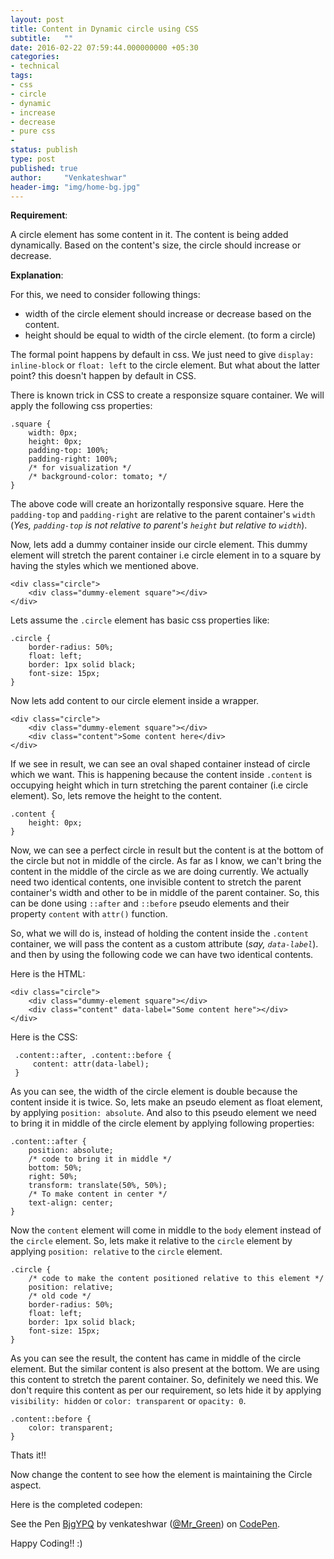 ```yaml
---
layout: post
title: Content in Dynamic circle using CSS
subtitle:   ""
date: 2016-02-22 07:59:44.000000000 +05:30
categories:
- technical
tags:
- css
- circle
- dynamic
- increase
- decrease
- pure css
- 
status: publish
type: post
published: true
author:     "Venkateshwar"
header-img: "img/home-bg.jpg"
---
```


**Requirement**:

A circle element has some content in it. The content is being added dynamically. Based on the content's size, the circle should increase or decrease.

**Explanation**:

For this, we need to consider following things:

- width of the circle element should increase or decrease based on the content.
- height should be equal to width of the circle element. (to form a circle)

The formal point happens by default in css. We just need to give `display: inline-block` or `float: left` to the circle element. But what about the latter point?  this doesn't happen by default in CSS. 

There is known trick in CSS to create a responsize square container. We will apply the following css properties:

    .square {
        width: 0px;
        height: 0px;
        padding-top: 100%;
        padding-right: 100%;
        /* for visualization */
        /* background-color: tomato; */
    }

The above code will create an horizontally responsive square. Here the `padding-top` and `padding-right` are relative to the parent container's `width` (_Yes, `padding-top` is not relative to parent's `height` but relative to `width`_).

Now, lets add a dummy container inside our circle element. This dummy element will stretch the parent container i.e circle element in to a square by having the styles which we mentioned above.

    <div class="circle">
        <div class="dummy-element square"></div>
    </div>

Lets assume the `.circle` element has basic css properties like:

    .circle {
        border-radius: 50%;
        float: left;
        border: 1px solid black;
        font-size: 15px;
    }

Now lets add content to our circle element inside a wrapper. 

    <div class="circle">
        <div class="dummy-element square"></div>
        <div class="content">Some content here</div>
    </div>

If we see in result, we can see an oval shaped container instead of circle which we want. This is happening because the content inside `.content` is occupying height which in turn stretching the parent container (i.e circle element). So, lets remove the height to the content.

    .content {
        height: 0px;
    }

Now, we can see a perfect circle in result but the content is at the bottom of the circle but not in middle of the circle. As far as I know, we can't bring the content in the middle of the circle as we are doing currently. We actually need two identical contents, one invisible content to stretch the parent container's width and other to be in middle of the parent container. So, this can be done using `::after` and `::before` pseudo elements and their property `content` with `attr()` function.

So, what we will do is, instead of holding the content inside the `.content` container, we will pass the content as a custom attribute (_say, `data-label`_). and then by using the following code we can have two identical contents.

Here is the HTML:

    <div class="circle">
        <div class="dummy-element square"></div>
        <div class="content" data-label="Some content here"></div>
    </div>

Here is the CSS:

     .content::after, .content::before {
         content: attr(data-label);
     }

As you can see, the width of the circle element is double because the content inside it is twice. So, lets make an pseudo element as float element, by applying `position: absolute`. And also to this pseudo element we need to bring it in middle of the circle element by applying following properties:

    .content::after {
        position: absolute;
        /* code to bring it in middle */
        bottom: 50%;
        right: 50%;
        transform: translate(50%, 50%);
        /* To make content in center */
        text-align: center;
    }

Now the `content` element will come in middle to the `body` element instead of the `circle` element. So, lets make it relative to the `circle` element by applying `position: relative` to the `circle` element.

    .circle {
        /* code to make the content positioned relative to this element */
        position: relative;
        /* old code */
        border-radius: 50%;
        float: left;
        border: 1px solid black;
        font-size: 15px;
    }

As you can see the result, the content has came in middle of the circle element. But the similar content is also present at the bottom. We are using this content to stretch the parent container. So, definitely we need this. We don't require this content as per our requirement, so lets hide it by applying `visibility: hidden` or `color: transparent` or `opacity: 0`.

    .content::before {
        color: transparent;
    }

Thats it!! 

Now change the content to see how the element is maintaining the Circle aspect.

Here is the completed codepen:

<p data-height="268" data-theme-id="1592" data-slug-hash="BjgYPQ" data-default-tab="result" data-user="Mr_Green" class='codepen'>See the Pen <a href='http://codepen.io/Mr_Green/pen/BjgYPQ/'>BjgYPQ</a> by venkateshwar (<a href='http://codepen.io/Mr_Green'>@Mr_Green</a>) on <a href='http://codepen.io'>CodePen</a>.</p>
<script async src="//assets.codepen.io/assets/embed/ei.js"></script>

Happy Coding!! :)
